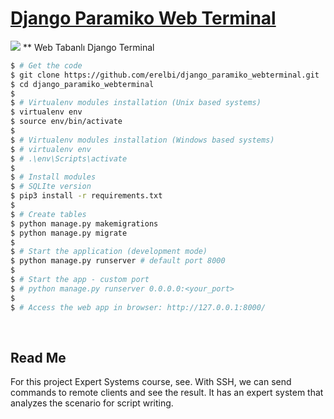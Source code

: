 # [Django Paramiko Web Terminal](https://deney.site)
![](github.gif)
** Web Tabanlı Django Terminal

```bash
$ # Get the code
$ git clone https://github.com/erelbi/django_paramiko_webterminal.git
$ cd django_paramiko_webterminal
$
$ # Virtualenv modules installation (Unix based systems)
$ virtualenv env
$ source env/bin/activate
$
$ # Virtualenv modules installation (Windows based systems)
$ # virtualenv env
$ # .\env\Scripts\activate
$ 
$ # Install modules
$ # SQLIte version
$ pip3 install -r requirements.txt
$
$ # Create tables
$ python manage.py makemigrations
$ python manage.py migrate
$
$ # Start the application (development mode)
$ python manage.py runserver # default port 8000
$
$ # Start the app - custom port
$ # python manage.py runserver 0.0.0.0:<your_port>
$
$ # Access the web app in browser: http://127.0.0.1:8000/
```

<br />

## Read Me

For this project Expert Systems course, see.
With SSH, we can send commands to remote clients and see the result. It has an expert system that analyzes the scenario for script writing.
